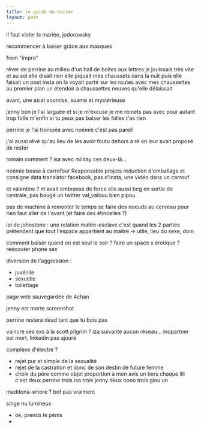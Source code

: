 ```yaml
---
title: le guide du baiser
layout: post
---
```


il faut violer la mariée, jodorowsky

recommencer à baiser grâce aux masques

from "impro"

rêver de perrine
au milieu d'un hall de boites aux lettres
je jouissais très vite et au sol
elle disait rien
elle piquait mes chaussets dans la nuit
puis elle faisait un post insta
on la voyait partir sur les routes
avec mes chaussettes
au premier plan un étendoir à chaussettes neuves qu'elle délaissait

avant, une asiat soumise, suante et mystérieuse

jenny bon je l'ai larguée
et si je m'excuse je me remets pas avec pour autant
trop folle
m'enfin si tu peux pas baiser les folles t'as rien

perrine
je l'ai trompée avec noémie c'est pas pareil

j'ai aussi rêvé qu'au lieu de les avoir foutu dehors à ré
on leur avait proposé de rester

romain comment ?
isa avec milday
ces deux-là...

noémie
bosse à carrefour
Responsable projets réduction d'emballage et consigne 
data translator
facebook, pas d'insta, une vidéo dans un carrouf

et valentine ?
m'avait embrassé de force elle aussi
bcg en sortie de centrale, pas bougé
un twitter val_valouu bien pipou

pas de machine à remonter le temps 
se faire des noeuds au cerveau pour rien
faut aller de l'avant (et faire des étincelles ?)

loi de johnstone :
une relation maitre-esclave c'est quand les 2 parties
prétendent que tout l'espace appartient au maitre
-> utile, lieu du sexe, dom

comment baiser quand on est seul le soir ?
faire un space x érotique ?
réécouter phone sex

diversion de l'aggression :
- juvénile
- sexuelle
- toilettage

page web sauvegardée de 4chan

jenny est morte
screenshot

perrine restera dead
tant que tu bois pas

vaincre ses exs à la scott pilgrim ?
iza suivante
aucun réseau...
inopartner est mort, linkedin pas ajouré

complexe d'électre ?
- rejet pur et simple de la sexualité
- rejet de la castration et donc de son destin de future femme
- choix du père comme objet
proportion à mon avis un tiers chaque
lili c'est deux
perrine trois
isa trois
jenny deux
nono trois glou un

maddona-whore ?
bof pas vraiment

singe nu lumineux

- ok, prends le pénis
- 
